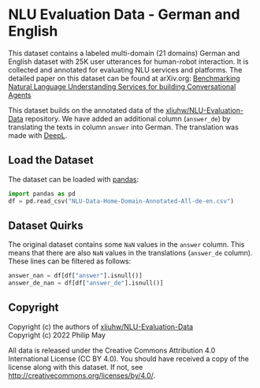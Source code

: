 # NLU Evaluation Data - German and English
This dataset contains a labeled multi-domain (21 domains) German and English dataset with 25K user utterances for human-robot interaction.
It is collected and annotated for evaluating NLU services and platforms.
The detailed paper on this dataset can be found at arXiv.org:
[Benchmarking Natural Language Understanding Services for building Conversational Agents](https://arxiv.org/abs/1903.05566) 

This dataset builds on the annotated data of the [xliuhw/NLU-Evaluation-Data](https://github.com/xliuhw/NLU-Evaluation-Data)
repository. We have added an additional column (`answer_de`)
by translating the texts in column `answer` into German.
The translation was made with [DeepL](https://www.deepl.com/translator).

## Load the Dataset
The dataset can be loaded with [pandas](https://pandas.pydata.org/):
```python
import pandas as pd
df = pd.read_csv("NLU-Data-Home-Domain-Annotated-All-de-en.csv")
```

## Dataset Quirks
The original dataset contains some `NaN` values in the `answer` column.
This means that there are also `NaN` values in the translations (`answer_de` column).
These lines can be filtered as follows:
```python
answer_nan = df[df["answer"].isnull()]
answer_de_nan = df[df["answer_de"].isnull()]
```

## Copyright
Copyright (c) the authors of [xliuhw/NLU-Evaluation-Data](https://github.com/xliuhw/NLU-Evaluation-Data)<br/>
Copyright (c) 2022 Philip May

All data is released under the Creative Commons Attribution 4.0
International License (CC BY 4.0). 
You should have received a copy of the license along with this dataset.
If not, see http://creativecommons.org/licenses/by/4.0/.
